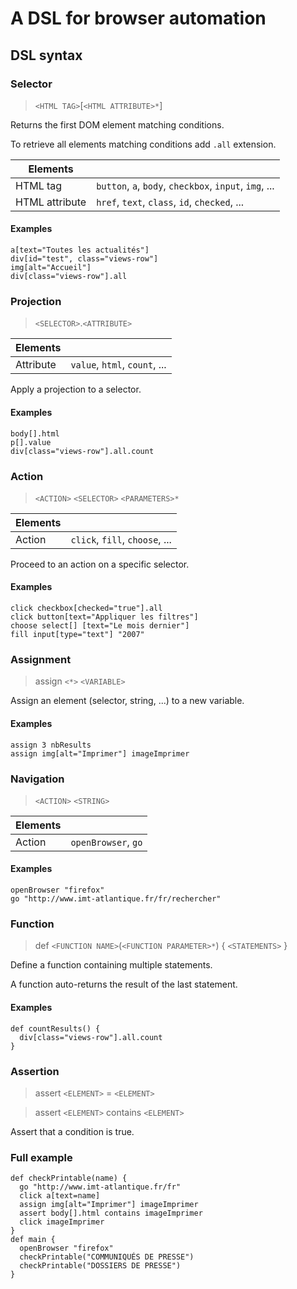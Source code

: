 # A DSL for browser automation

## DSL syntax

### Selector

> `<HTML TAG>`[`<HTML ATTRIBUTE>*`]

Returns the first DOM element matching conditions.

To retrieve all elements matching conditions add `.all` extension.

| Elements  |   |          
| -         | - |
| HTML tag | `button`, `a`, `body`, `checkbox`, `input`, `img`, ... |
| HTML attribute | `href`, `text`, `class`, `id`, `checked`, ... |

#### Examples

```
a[text="Toutes les actualités"]
div[id="test", class="views-row"]
img[alt="Accueil"]
div[class="views-row"].all
```

### Projection

> `<SELECTOR>`.`<ATTRIBUTE>` 

| Elements  |   |          
| -         | - |
| Attribute | `value`, `html`, `count`, ... |

Apply a projection to a selector.

#### Examples

```
body[].html
p[].value
div[class="views-row"].all.count
```

### Action

> `<ACTION>` `<SELECTOR>` `<PARAMETERS>*` 

| Elements  |   |          
| -         | - |
| Action | `click`, `fill`, `choose`, ... |

Proceed to an action on a specific selector.

#### Examples

```
click checkbox[checked="true"].all
click button[text="Appliquer les filtres"]
choose select[] [text="Le mois dernier"]
fill input[type="text"] "2007"
```

### Assignment

> assign `<*>` `<VARIABLE>`

Assign an element (selector, string, ...) to a new variable.

#### Examples

```
assign 3 nbResults
assign img[alt="Imprimer"] imageImprimer
```

### Navigation

> `<ACTION>` `<STRING>`

| Elements  |   |          
| -         | - |
| Action | `openBrowser`, `go` |

#### Examples

```
openBrowser "firefox"
go "http://www.imt-atlantique.fr/fr/rechercher"
```

### Function

> def `<FUNCTION NAME>`(`<FUNCTION PARAMETER>*`) { `<STATEMENTS>` }

Define a function containing multiple statements.

A function auto-returns the result of the last statement.

#### Examples

```
def countResults() {
  div[class="views-row"].all.count
}
```

### Assertion

> assert `<ELEMENT>` = `<ELEMENT>`

> assert `<ELEMENT>` contains `<ELEMENT>`

Assert that a condition is true.

### Full example

```
def checkPrintable(name) {
  go "http://www.imt-atlantique.fr/fr"
  click a[text=name]
  assign img[alt="Imprimer"] imageImprimer
  assert body[].html contains imageImprimer
  click imageImprimer
}
def main {
  openBrowser "firefox"
  checkPrintable("COMMUNIQUÉS DE PRESSE")
  checkPrintable("DOSSIERS DE PRESSE")
}
```